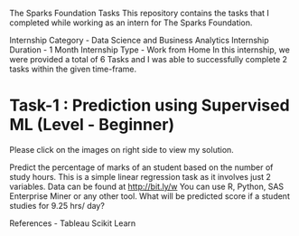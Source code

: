 The Sparks Foundation Tasks
This repository contains the tasks that I completed while working as an intern for The Sparks Foundation.

Internship Category - Data Science and Business Analytics
Internship Duration - 1 Month 
Internship Type - Work from Home
In this internship, we were provided a total of 6 Tasks and I was able to successfully complete 2 tasks within the given time-frame.



# Task-1 : Prediction using Supervised ML (Level - Beginner)
Please click on the images on right side to view my solution.

Predict the percentage of marks of an student based on the number of study hours.
This is a simple linear regression task as it involves just 2 variables.
Data can be found at http://bit.ly/w
You can use R, Python, SAS Enterprise Miner or any other tool.
What will be predicted score if a student studies for 9.25 hrs/ day?







References -
Tableau
Scikit Learn
